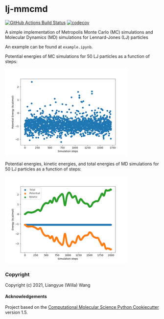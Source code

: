 lj-mmcmd
==============================
[//]: # (Badges)
[![GitHub Actions Build Status](https://github.com/REPLACE_WITH_OWNER_ACCOUNT/lj_mmcmd/workflows/CI/badge.svg)](https://github.com/REPLACE_WITH_OWNER_ACCOUNT/lj_mmcmd/actions?query=workflow%3ACI)
[![codecov](https://codecov.io/gh/REPLACE_WITH_OWNER_ACCOUNT/lj-mmcmd/branch/master/graph/badge.svg)](https://codecov.io/gh/REPLACE_WITH_OWNER_ACCOUNT/lj-mmcmd/branch/master)


A simple implementation of Metropolis Monte Carlo (MC) simulations and Molecular Dynamics (MD) simulations for Lennard-Jones (LJ) particles

An example can be found at `example.ipynb`.

Potential energies of MC simulations for 50 LJ particles as a function of steps:

![MC-LJ](lj_mmcmd/data/MC-LJ.png)


Potential energies, kinetic energies, and total energies of MD simulations for 50 LJ particles as a function of steps:

![MD-LJ](lj_mmcmd/data/MD-LJ.png)

### Copyright

Copyright (c) 2021, Liangyue (Willa) Wang


#### Acknowledgements
 
Project based on the 
[Computational Molecular Science Python Cookiecutter](https://github.com/molssi/cookiecutter-cms) version 1.5.
